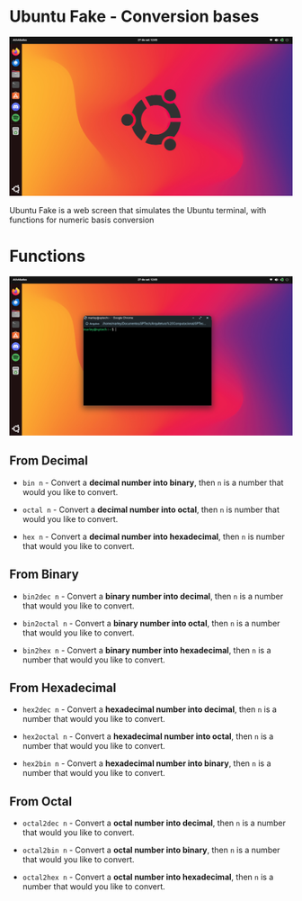 # Ubuntu Fake - Conversion bases

![Ubuntu Fake](https://github.com/MarleyS439/ubuntu-fake-conversion-bases/blob/master/public/assets/images/screenshot2.png "Ubuntu Fake")

Ubuntu Fake is a web screen that simulates the Ubuntu terminal, with functions for numeric basis conversion

# Functions

![Ubuntu Fake Terminal](https://github.com/MarleyS439/ubuntu-fake-conversion-bases/blob/master/public/assets/images/screenshot1.png "Terminal on Ubuntu Fake")

## From Decimal

- `bin n` - Convert a **decimal number into binary**, then `n` is a number that would you like to convert.

- `octal n` - Convert a **decimal number into octal**, then `n` is number that would you like to convert.

- `hex n` - Convert a **decimal number into hexadecimal**, then `n` is number that would you like to convert.

## From Binary

- `bin2dec n` - Convert a **binary number into decimal**, then `n` is a number that would you like to convert.

- `bin2octal n` - Convert a **binary number into octal**, then `n` is a number that would you like to convert.

- `bin2hex n` - Convert a **binary number into hexadecimal**, then `n` is a number that would you like to convert.

## From Hexadecimal

- `hex2dec n` - Convert a **hexadecimal number into decimal**, then `n` is a number that would you like to convert.

- `hex2octal n` - Convert a **hexadecimal number into octal**, then `n` is a number that would you like to convert.

- `hex2bin n` - Convert a **hexadecimal number into binary**, then `n` is a number that would you like to convert.

## From Octal

- `octal2dec n` - Convert a **octal number into decimal**, then `n` is a number that would you like to convert.

- `octal2bin n` - Convert a **octal number into binary**, then `n` is a number that would you like to convert.

- `octal2hex n` - Convert a **octal number into hexadecimal**, then `n` is a number that would you like to convert.
